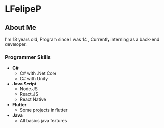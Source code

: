 # LFelipeP

## About Me

I'm 18 years old, Program since I was 14 , Currently interning as a back-end developer.

### Programmer Skills

- **C#**
    - C# with .Net Core
    - C# with Unity
- **Java Script**
    - Node.JS
    - React.JS
    - React Native
- **Flutter**
    - Some projects in flutter
- **Java**
    - All basics java features
